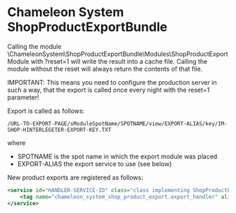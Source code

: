 Chameleon System ShopProductExportBundle
========================================

Calling the module \ChameleonSystem\ShopProductExportBundle\Modules\ShopProductExportModule with ?reset=1 will 
write the result into a cache file. Calling the module without the reset will always return the contents of that file.

IMPORTANT: This means you need to configure the production server in such a way, that the export is called once
every night with the reset=1 parameter!

Export is called as follows:

`/URL-TO-EXPORT-PAGE/sModuleSpotName/SPOTNAME/view/EXPORT-ALIAS/key/IM-SHOP-HINTERLEGETER-EXPORT-KEY.TXT`

where

- SPOTNAME is the spot name in which the export module was placed
- EXPORT-ALIAS the export service to use (see below)

New product exports are registered as follows:

```xml
<service id="HANDLER-SERVICE-ID" class="class implementing ShopProductExportHandlerInterface" public="false" shared="false">
    <tag name="chameleon_system_shop_product_export.export_handler" alias="EXPORT-ALIAS" />
</service>
```